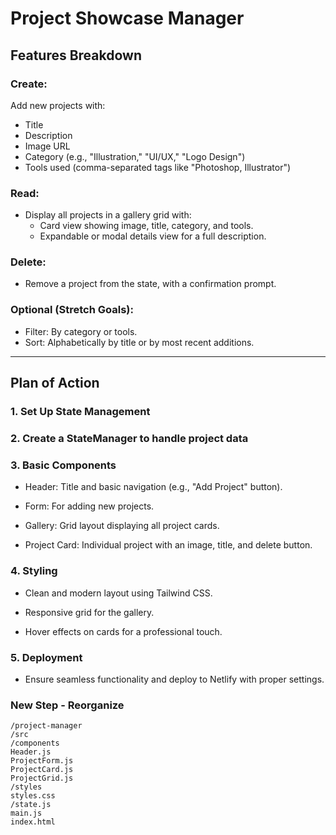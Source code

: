 # Project Showcase Manager

## Features Breakdown

### Create:

Add new projects with:

- Title
- Description
- Image URL
- Category (e.g., "Illustration," "UI/UX," "Logo Design")
- Tools used (comma-separated tags like "Photoshop, Illustrator")

### Read:

- Display all projects in a gallery grid with:
  - Card view showing image, title, category, and tools.
  - Expandable or modal details view for a full description.

### Delete:

- Remove a project from the state, with a confirmation prompt.

### Optional (Stretch Goals):

- Filter: By category or tools.
- Sort: Alphabetically by title or by most recent additions.

---

## Plan of Action

### 1. Set Up State Management

### 2. Create a StateManager to handle project data

### 3. Basic Components

- Header: Title and basic navigation (e.g., "Add Project" button).

- Form: For adding new projects.

- Gallery: Grid layout displaying all project cards.

- Project Card: Individual project with an image, title, and delete button.

### 4. Styling

- Clean and modern layout using Tailwind CSS.

- Responsive grid for the gallery.

- Hover effects on cards for a professional touch.

### 5. Deployment

- Ensure seamless functionality and deploy to Netlify with proper settings.

### New Step - Reorganize

```file
/project-manager
/src
/components
Header.js
ProjectForm.js
ProjectCard.js
ProjectGrid.js
/styles
styles.css
/state.js
main.js
index.html
```
